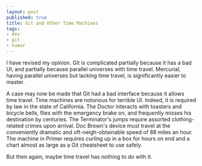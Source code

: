 ```yaml
---
layout: post
published: true
title: Git and Other Time Machines
tags:
- dev
- git
- humor
---
```


I have revised my opinion. Git is complicated partially because it has a bad UI, and partially because parallel universes with time travel. Mercurial, having parallel universes but lacking time travel, is significantly easier to master.

A case may now be made that Git had a bad interface because it allows time travel. Time machines are notorious for terrible UI. Indeed, it is required by law in the state of California. The Doctor interacts with toasters and bicycle bells, flies with the emergency brake on, and frequently misses his destination by centuries. The Terminator's jumps require assorted clothing-related crimes upon arrival. Doc Brown's device must travel at the conveniently dramatic and oft-neigh-obtainable speed of 88 miles an hour. The machine in Primer requires curling up in a box for hours on end and a chart almost as large as a Git cheatsheet to use safely.

But then again, maybe time travel has nothing to do with it.